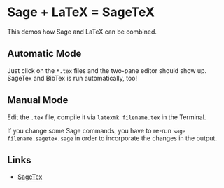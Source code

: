 Sage + LaTeX = SageTeX
======================

This demos how Sage and LaTeX can be combined.

Automatic Mode
--------------

Just click on the `*.tex` files and the two-pane editor should show up.
SageTex and BibTex is run automatically, too!

Manual Mode
-----------

Edit the `.tex` file, compile it via `latexmk filename.tex` in the Terminal.

If you change some Sage commands, you have to re-run `sage filename.sagetex.sage`
in order to incorporate the changes in the output.


Links
-----

* [SageTex](http://www.ctan.org/tex-archive/macros/latex/contrib/sagetex/)

